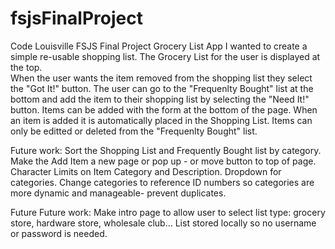 # fsjsFinalProject
Code Louisville FSJS Final Project Grocery List App
I wanted to create a simple re-usable shopping list.  The Grocery List for the user is displayed at the top.  
When the user wants the item removed from the shopping list they select the "Got It!" button.
The user can go to the "Frequenlty Bought" list at the bottom and add the item to their shopping list by selecting the "Need It!" button.
Items can be added with the form at the bottom of the page.
When an item is added it is automatically placed in the Shopping List.
Items can only be editted or deleted from the "Frequenlty Bought" list.

Future work:
Sort the Shopping List and Frequently Bought list by category.
Make the Add Item a new page or pop up - or move button to top of page.
Character Limits on Item Category and Description.
Dropdown for categories.
Change categories to reference ID numbers so categories are more dynamic and manageable- prevent duplicates.

Future Future work:
Make intro page to allow user to select list type: grocery store, hardware store, wholesale club...
List stored locally so no username or password is needed.

